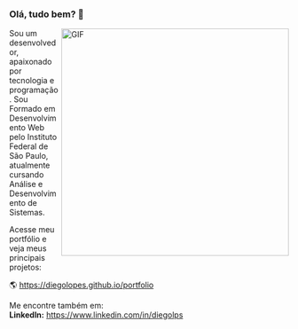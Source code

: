 
### Olá, tudo bem? 👋
<img align="right" width="410px" alt="GIF" src="https://github-readme-stats.vercel.app/api?username=diegolopes&show_icons=true&theme=darcula"/>
Sou um desenvolvedor, apaixonado por tecnologia e programação. Sou Formado em Desenvolvimento Web pelo Instituto Federal de São Paulo, atualmente cursando Análise e Desenvolvimento de Sistemas.

Acesse meu portfólio e veja meus principais projetos:  
  
🌎 <https://diegolopes.github.io/portfolio>  
  
Me encontre também em:  
**LinkedIn:** <https://www.linkedin.com/in/diegolps>
